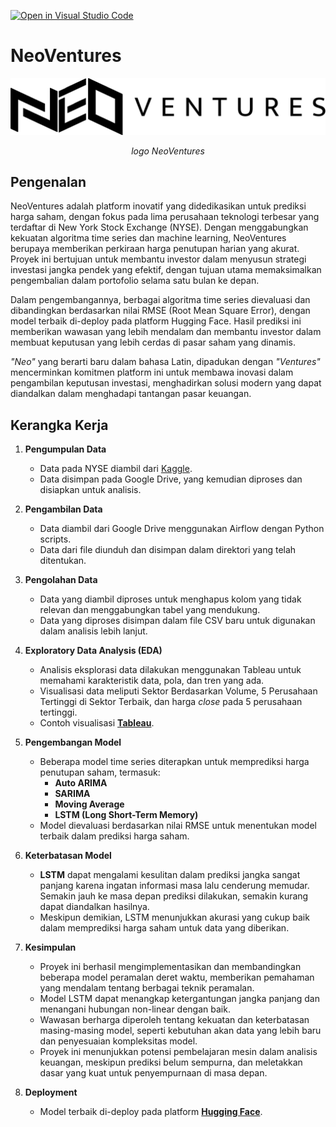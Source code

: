 [![Open in Visual Studio Code](https://classroom.github.com/assets/open-in-vscode-2e0aaae1b6195c2367325f4f02e2d04e9abb55f0b24a779b69b11b9e10269abc.svg)](https://classroom.github.com/online_ide?assignment_repo_id=15674753&assignment_repo_type=AssignmentRepo)

# NeoVentures

<p align="center">
  <img src="images/logo.png" alt="NeoVentures Logo">
</p>

<p align="center"><i>logo NeoVentures</i></p>

## Pengenalan

NeoVentures adalah platform inovatif yang didedikasikan untuk prediksi harga saham, dengan fokus pada lima perusahaan teknologi terbesar yang terdaftar di New York Stock Exchange (NYSE). Dengan menggabungkan kekuatan algoritma time series dan machine learning, NeoVentures berupaya memberikan perkiraan harga penutupan harian yang akurat. Proyek ini bertujuan untuk membantu investor dalam menyusun strategi investasi jangka pendek yang efektif, dengan tujuan utama memaksimalkan pengembalian dalam portofolio selama satu bulan ke depan.

Dalam pengembangannya, berbagai algoritma time series dievaluasi dan dibandingkan berdasarkan nilai RMSE (Root Mean Square Error), dengan model terbaik di-deploy pada platform Hugging Face. Hasil prediksi ini memberikan wawasan yang lebih mendalam dan membantu investor dalam membuat keputusan yang lebih cerdas di pasar saham yang dinamis.

*"Neo"* yang berarti baru dalam bahasa Latin, dipadukan dengan *"Ventures"* mencerminkan komitmen platform ini untuk membawa inovasi dalam pengambilan keputusan investasi, menghadirkan solusi modern yang dapat diandalkan dalam menghadapi tantangan pasar keuangan.

## Kerangka Kerja

1. **Pengumpulan Data**
   - Data pada NYSE diambil dari [Kaggle](https://www.kaggle.com/datasets/dgawlik/nyse?select=prices-split-adjusted.csv).
   - Data disimpan pada Google Drive, yang kemudian diproses dan disiapkan untuk analisis.

2. **Pengambilan Data**
   - Data diambil dari Google Drive menggunakan Airflow dengan Python scripts.
   - Data dari file diunduh dan disimpan dalam direktori yang telah ditentukan.

3. **Pengolahan Data**
   - Data yang diambil diproses untuk menghapus kolom yang tidak relevan dan menggabungkan tabel yang mendukung.
   - Data yang diproses disimpan dalam file CSV baru untuk digunakan dalam analisis lebih lanjut.

4. **Exploratory Data Analysis (EDA)**
   - Analisis eksplorasi data dilakukan menggunakan Tableau untuk memahami karakteristik data, pola, dan tren yang ada.
   - Visualisasi data meliputi Sektor Berdasarkan Volume, 5 Perusahaan Tertinggi di Sektor Terbaik, dan harga *close* pada 5 perusahaan tertinggi.
   - Contoh visualisasi **[Tableau](https://public.tableau.com/app/profile/banyu.nurmanjaya/viz/Book2_17249290209960/Dashboard2?publish=yes)**.

5. **Pengembangan Model**
   - Beberapa model time series diterapkan untuk memprediksi harga penutupan saham, termasuk:
     - **Auto ARIMA**
     - **SARIMA**
     - **Moving Average**
     - **LSTM (Long Short-Term Memory)**
   - Model dievaluasi berdasarkan nilai RMSE untuk menentukan model terbaik dalam prediksi harga saham.

6. **Keterbatasan Model**
   - **LSTM** dapat mengalami kesulitan dalam prediksi jangka sangat panjang karena ingatan informasi masa lalu cenderung memudar. Semakin jauh ke masa depan prediksi dilakukan, semakin kurang dapat diandalkan hasilnya.
   - Meskipun demikian, LSTM menunjukkan akurasi yang cukup baik dalam memprediksi harga saham untuk data yang diberikan.

7. **Kesimpulan**
   - Proyek ini berhasil mengimplementasikan dan membandingkan beberapa model peramalan deret waktu, memberikan pemahaman yang mendalam tentang berbagai teknik peramalan.
   - Model LSTM dapat menangkap ketergantungan jangka panjang dan menangani hubungan non-linear dengan baik.
   - Wawasan berharga diperoleh tentang kekuatan dan keterbatasan masing-masing model, seperti kebutuhan akan data yang lebih baru dan penyesuaian kompleksitas model.
   - Proyek ini menunjukkan potensi pembelajaran mesin dalam analisis keuangan, meskipun prediksi belum sempurna, dan meletakkan dasar yang kuat untuk penyempurnaan di masa depan.

8. **Deployment**
   - Model terbaik di-deploy pada platform **[Hugging Face](https://huggingface.co/spaces/Christ240/stock_price_prediction)**.
